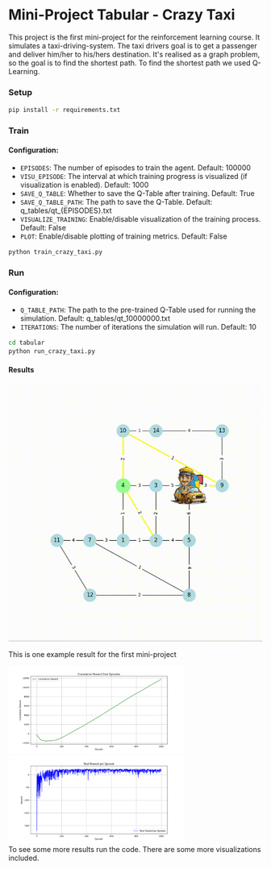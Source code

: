 # Mini-Project Tabular - Crazy Taxi
This project is the first mini-project for the reinforcement learning course. It simulates a taxi-driving-system. The taxi drivers goal is to get a passenger and deliver him/her to his/hers destination. It's realised as a graph problem, so the goal is to find the shortest path. To find the shortest path we used Q-Learning. 

### Setup
```bash
pip install -r requirements.txt
```

### Train

#### Configuration:
- `EPISODES`: The number of episodes to train the agent. Default: 100000
- `VISU_EPISODE`: The interval at which training progress is visualized (if visualization is enabled). Default: 1000
- `SAVE_Q_TABLE`: Whether to save the Q-Table after training. Default: True
- `SAVE_Q_TABLE_PATH`: The path to save the Q-Table. Default: q_tables/qt_{EPISODES}.txt
- `VISUALIZE_TRAINING`: Enable/disable visualization of the training process. Default: False
- `PLOT`: Enable/disable plotting of training metrics. Default: False

```bash
python train_crazy_taxi.py
```

### Run
#### Configuration:
- `Q_TABLE_PATH`: The path to the pre-trained Q-Table used for running the simulation. Default: q_tables/qt_10000000.txt
- `ITERATIONS`: The number of iterations the simulation will run. Default: 10

```bash
cd tabular
python run_crazy_taxi.py
```

#### Results
![crazy taxi](assets/crazy_taxi.gif)

This is one example result for the first mini-project
<div>
    <img src="/tabular/plots/cumulative_reward_plot.png" alt="First Result" width="350">
    <img src="/tabular/plots/total_reward_plot.png" alt="First Result" width="350">
</div>
To see some more results run the code. There are some more visualizations included.